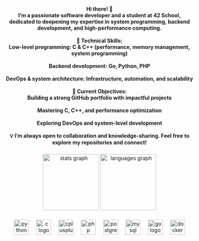 <p align="left"></p>

###

<h4 align="center">Hi there! 👋<br>I’m a passionate software developer and a student at 42 School, dedicated to deepening my expertise in system programming, backend development, and high-performance computing.<br><br>🔹 Technical Skills:<br>Low-level programming: C & C++ (performance, memory management, system programming)<br><br>Backend development: Go, Python, PHP<br><br>DevOps & system architecture: Infrastructure, automation, and scalability<br><br>🔹 Current Objectives:<br>Building a strong GitHub portfolio with impactful projects<br><br>Mastering C, C++, and performance optimization<br><br>Exploring DevOps and system-level development<br><br>💡 I’m always open to collaboration and knowledge-sharing. Feel free to explore my repositories and connect!</h4>

###

<div align="left">
</div>

###

<div align="left">
</div>

###

<div align="center">
  <img src="https://github-readme-stats.vercel.app/api?username=m-mmacia&hide_title=false&hide_rank=false&show_icons=true&include_all_commits=true&count_private=true&disable_animations=false&theme=dark&locale=en&hide_border=true&order=1" height="150" alt="stats graph"  />
  <img src="https://github-readme-stats.vercel.app/api/top-langs?username=m-mmacia&locale=en&hide_title=false&layout=compact&card_width=320&langs_count=5&theme=dark&hide_border=true&order=2" height="150" alt="languages graph"  />
</div>

###

<div align="left">
</div>

###

<div align="left">
</div>

###

<div align="center">
  <img src="https://cdn.jsdelivr.net/gh/devicons/devicon/icons/python/python-original.svg" height="40" alt="python logo"  />
  <img width="12" />
  <img src="https://cdn.jsdelivr.net/gh/devicons/devicon/icons/c/c-original.svg" height="40" alt="c logo"  />
  <img width="12" />
  <img src="https://cdn.jsdelivr.net/gh/devicons/devicon/icons/cplusplus/cplusplus-original.svg" height="40" alt="cplusplus logo"  />
  <img width="12" />
  <img src="https://cdn.jsdelivr.net/gh/devicons/devicon/icons/php/php-original.svg" height="40" alt="php logo"  />
  <img width="12" />
  <img src="https://cdn.jsdelivr.net/gh/devicons/devicon/icons/postgresql/postgresql-original.svg" height="40" alt="postgresql logo"  />
  <img width="12" />
  <img src="https://cdn.jsdelivr.net/gh/devicons/devicon/icons/mysql/mysql-original.svg" height="40" alt="mysql logo"  />
  <img width="12" />
  <img src="https://cdn.jsdelivr.net/gh/devicons/devicon/icons/go/go-original.svg" height="40" alt="go logo"  />
  <img width="12" />
  <img src="https://cdn.jsdelivr.net/gh/devicons/devicon/icons/docker/docker-original.svg" height="40" alt="docker logo"  />
</div>

###
